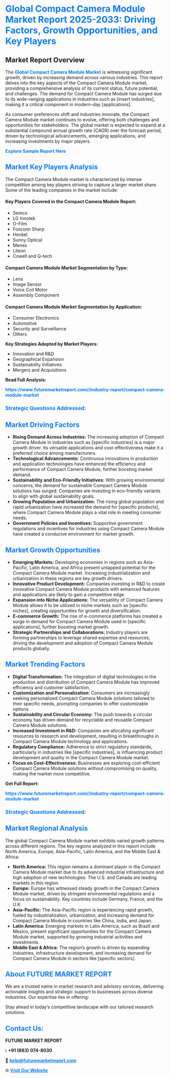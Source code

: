 <h1 style="color: #007BFF;">Global Compact Camera Module Market Report 2025-2033: Driving Factors, Growth Opportunities, and Key Players</h1>

<section id="overview">
<h2>Market Report Overview</h2>
<p>The <a href="https://www.futuremarketreport.com//industry-report/compact-camera-module-market" style="color: #007BFF; text-decoration: none;"><strong>Global Compact Camera Module Market</strong></a> is witnessing significant growth, driven by increasing demand across various industries. This report delves into the key aspects of the Compact Camera Module market, providing a comprehensive analysis of its current status, future potential, and challenges. The demand for Compact Camera Module has surged due to its wide-ranging applications in industries such as [insert industries], making it a critical component in modern-day [applications].</p>
<p>As consumer preferences shift and industries innovate, the Compact Camera Module market continues to evolve, offering both challenges and opportunities for stakeholders. The global market is expected to expand at a substantial compound annual growth rate (CAGR) over the forecast period, driven by technological advancements, emerging applications, and increasing investments by major players.</p>
</section>

<section id="overview">
<p><a href="https://www.futuremarketreport.com//request-sample/reportId=45910" style="color: #007BFF; text-decoration: none;"><strong>Explore Sample Report Here</strong></a></p>
</section>

<section id="key-players">
<h2 style="color: #007BFF;">Market Key Players Analysis</h2>
<p>The Compact Camera Module market is characterized by intense competition among key players striving to capture a larger market share. Some of the leading companies in the market include:</p>
<h4>Key Players Covered in the Compact Camera Module Report:</h4>
<ul><li>Semco</li><li>LG Innotek</li><li>O-Film</li><li>Foxconn Sharp</li><li>Henkel</li><li>Sunny Optical</li><li>Menex</li><li>Liteon</li><li>Cowell and Q-tech</li></ul>
<h4>Compact Camera Module Market Segmentation by Type:</h4>
<ul><li>Lens</li><li>Image Sensor</li><li>Voice Coil Motor</li><li>Assembly Component</li></ul>

<h4>Compact Camera Module Market Segmentation by Application:</h4>
<ul><li>Consumer Electronics</li><li>Automotive</li><li>Security and Surveillance</li><li>Others</li></ul>
<p><strong>Key Strategies Adopted by Market Players:</strong></p>
<ul>
<li>Innovation and R&D</li>
<li>Geographical Expansion</li>
<li>Sustainability Initiatives</li>
<li>Mergers and Acquisitions</li>
</ul>
</section>

<section>
<p><strong>Read Full Analysis: </strong></p><a href="https://www.futuremarketreport.com//industry-report/compact-camera-module-market" style="color: #007BFF; text-decoration: none;"><strong>https://www.futuremarketreport.com//industry-report/compact-camera-module-market</strong></a>
<h3 style="color: #007BFF;">Strategic Questions Addressed:</h3>
</section>

<section id="driving-factors">
<h2 style="color: #007BFF;">Market Driving Factors</h2>
<ul>
<li><strong>Rising Demand Across Industries:</strong> The increasing adoption of Compact Camera Module in industries such as [specific industries] is a major growth driver. Its versatile applications and cost-effectiveness make it a preferred choice among manufacturers.</li>
<li><strong>Technological Advancements:</strong> Continuous innovations in production and application technologies have enhanced the efficiency and performance of Compact Camera Module, further boosting market demand.</li>
<li><strong>Sustainability and Eco-Friendly Initiatives:</strong> With growing environmental concerns, the demand for sustainable Compact Camera Module solutions has surged. Companies are investing in eco-friendly variants to align with global sustainability goals.</li>
<li><strong>Growing Population and Urbanization:</strong> The rising global population and rapid urbanization have increased the demand for [specific products], where Compact Camera Module plays a vital role in meeting consumer needs.</li>
<li><strong>Government Policies and Incentives:</strong> Supportive government regulations and incentives for industries using Compact Camera Module have created a conducive environment for market growth.</li>
</ul>
</section>

<section id="growth-opportunities">
<h2 style="color: #007BFF;">Market Growth Opportunities</h2>
<ul>
<li><strong>Emerging Markets:</strong> Developing economies in regions such as Asia-Pacific, Latin America, and Africa present untapped potential for the Compact Camera Module market. Increasing industrialization and urbanization in these regions are key growth drivers.</li>
<li><strong>Innovative Product Development:</strong> Companies investing in R&D to create innovative Compact Camera Module products with enhanced features and applications are likely to gain a competitive edge.</li>
<li><strong>Expansion into Niche Applications:</strong> The versatility of Compact Camera Module allows it to be utilized in niche markets such as [specific niches], creating opportunities for growth and diversification.</li>
<li><strong>E-commerce Growth:</strong> The rise of e-commerce platforms has created a surge in demand for Compact Camera Module used in [specific applications], further boosting market growth.</li>
<li><strong>Strategic Partnerships and Collaborations:</strong> Industry players are forming partnerships to leverage shared expertise and resources, driving the development and adoption of Compact Camera Module products globally.</li>
</ul>
</section>

<section id="trending-factors">
<h2 style="color: #007BFF;">Market Trending Factors</h2>
<ul>
<li><strong>Digital Transformation:</strong> The integration of digital technologies in the production and distribution of Compact Camera Module has improved efficiency and customer satisfaction.</li>
<li><strong>Customization and Personalization:</strong> Consumers are increasingly seeking personalized Compact Camera Module solutions tailored to their specific needs, prompting companies to offer customizable options.</li>
<li><strong>Sustainability and Circular Economy:</strong> The push towards a circular economy has driven demand for recyclable and reusable Compact Camera Module solutions.</li>
<li><strong>Increased Investment in R&D:</strong> Companies are allocating significant resources to research and development, resulting in breakthroughs in Compact Camera Module technology and applications.</li>
<li><strong>Regulatory Compliance:</strong> Adherence to strict regulatory standards, particularly in industries like [specific industries], is influencing product development and quality in the Compact Camera Module market.</li>
<li><strong>Focus on Cost-Effectiveness:</strong> Businesses are exploring cost-efficient Compact Camera Module solutions without compromising on quality, making the market more competitive.</li>
</ul>
</section>

<section>
<p><strong>Get Full Report: </strong></p><a href="https://www.futuremarketreport.com//industry-report/compact-camera-module-market" style="color: #007BFF; text-decoration: none;"><strong>https://www.futuremarketreport.com//industry-report/compact-camera-module-market</strong></a>
<h3 style="color: #007BFF;">Strategic Questions Addressed:</h3>
</section>


<section id="regional-analysis">
<h2 style="color: #007BFF;">Market Regional Analysis</h2>
<p>The global Compact Camera Module market exhibits varied growth patterns across different regions. The key regions analyzed in this report include North America, Europe, Asia-Pacific, Latin America, and the Middle East & Africa:</p>
<ul>
<li><strong>North America:</strong> This region remains a dominant player in the Compact Camera Module market due to its advanced industrial infrastructure and high adoption of new technologies. The U.S. and Canada are leading markets in this region.</li>
<li><strong>Europe:</strong> Europe has witnessed steady growth in the Compact Camera Module market, driven by stringent environmental regulations and a focus on sustainability. Key countries include Germany, France, and the U.K.</li>
<li><strong>Asia-Pacific:</strong> The Asia-Pacific region is experiencing rapid growth, fueled by industrialization, urbanization, and increasing demand for Compact Camera Module in countries like China, India, and Japan.</li>
<li><strong>Latin America:</strong> Emerging markets in Latin America, such as Brazil and Mexico, present significant opportunities for the Compact Camera Module market, supported by growing industrial activities and investments.</li>
<li><strong>Middle East & Africa:</strong> The region’s growth is driven by expanding industries, infrastructure development, and increasing demand for Compact Camera Module in sectors like [specific sectors].</li>
</ul>
</section>

<footer>
<h2 style="color: #007BFF;">About FUTURE MARKET REPORT</h2>
<p>We are a trusted name in market research and advisory services, delivering actionable insights and strategic support to businesses across diverse industries. Our expertise lies in offering:</p>

<p>Stay ahead in today’s competitive landscape with our tailored research solutions.</p>

<h2 style="color: #007BFF;">Contact Us:</h2>
<p><strong>FUTURE MARKET REPORT</strong></p>
<p>📞 <strong>+91 (883) 074-8030</strong></p>
<p>📧 <strong><a href="mailto:help@futuremarketreport.com" style="color: #007BFF;">help@futuremarketreport.com</a></strong></p>
<p>🌐 <strong><a href="https://www.futuremarketreport.com/" style="color: #007BFF;">Visit Our Website</a></strong></p>
</footer>